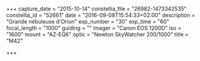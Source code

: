 +++
capture_date = "2015-10-14"
constellia_file = "26982-1473342535"
constellia_id = "52661"
date = "2016-09-08T15:54:33+02:00"
description = "Grande nébuleuse d'Orion"
exp_number = "30"
exp_time = "60"
focal_length = "1000"
guiding = ""
imager = "Canon EOS 1200D"
iso = "1600"
mount = "AZ-EQ6"
optic = "Newton SkyWatcher 200/1000"
title = "M42"

+++

